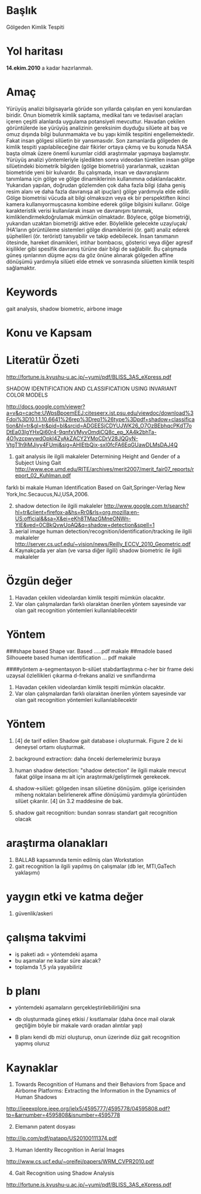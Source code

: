 # Başlık

Gölgeden Kimlik Tespiti

# Yol haritası

**14.ekim.2010** a kadar hazırlanmalı.

# Amaç

Yürüyüş analizi bilgisayarla görüde son yıllarda çalışılan en yeni konulardan
biridir. Onun biometrik kimlik saptama, medikal tanı ve tedavisel araçları
içeren çeşitli alanlarda uygulama potansiyeli mevcuttur.  Havadan çekilen
görüntülerde ise yürüyüş analizinin gereksinim duyduğu silüete ait baş ve omuz
dışında bilgi bulunmamakta ve bu yapı kimlik tespitini engellemektedir. Fakat
insan gölgesi silüetin bir yansımasıdır. Son zamanlarda gölgeden de kimlik
tespiti yapılabileceğine dair fikirler ortaya çıkmış ve bu konuda NASA başta
olmak üzere önemli kurumlar ciddi araştırmalar yapmaya başlamıştır.  Yürüyüş
analizi yöntemleriyle işledikten sonra videodan türetilen insan gölge
silüetindeki biometrik bilgiden (gölge biometrisi) yararlanmak, uzaktan
biometride yeni bir kulvardır.  Bu çalışmada, insan ve davranışlarını tanımlama
için gölge ve gölge dinamiklerinin kullanımına odaklanılacaktır.  Yukarıdan
yapılan, doğrudan gözlemden çok daha fazla bilgi (daha geniş resim alanı ve
daha fazla davranışa ait ipuçları) gölge yardımıyla elde edilir.  Gölge
biometrisi vücuda ait bilgi olmaksızın veya ek bir perspektiften ikinci kamera
kullanıyormuşcasına kombine ederek gölge bilgisini kullanır.  Gölge
karakteristik verisi kullanılarak insan ve davranışını tanımak,
kimliklendirmekdoğrulamak mümkün olmaktadır. Böylece, gölge biometriği,
yukarıdan uzaktan biometriği aktive eder. Böylelikle gelecekte
uzay/uçak/İHA'ların görüntüleme sistemleri gölge dinamiklerini (ör.  gait)
analiz ederek şüphelileri (ör. terörist) tanıyabilir ve takip edebilecek.
İnsan tanımanın ötesinde, hareket dinamikleri, intihar bombacısı, gösterici
veya diğer agresif kişilikler gibi spesifik davranış türüne dair bilgi de
sağlabilir.  Bu çalışmada güneş ışınlarının düşme açısı da göz önüne alınarak
gölgeden affine dönüşümü yardımıyla silüeti elde etmek ve sonrasında silüetten
kimlik tespiti sağlamaktır.

# Keywords

gait analysis, shadow biometric, airbone image

# Konu ve Kapsam
# Literatür Özeti
http://fortune.is.kyushu-u.ac.jp/~yumi/pdf/BLISS_3AS_eXpress.pdf 

SHADOW IDENTIFICATION AND CLASSIFICATION USING INVARIANT COLOR MODELS

http://docs.google.com/viewer?a=v&q=cache:UWpsBpoemEEJ:citeseerx.ist.psu.edu/viewdoc/download%3Fdoi%3D10.1.1.10.6641%26rep%3Drep1%26type%3Dpdf+shadow+classification&hl=tr&gl=tr&pid=bl&srcid=ADGEESjCDYUJWK26_O7OzBEbhqcPKdT7oDtEa03IgYHxQi60r4-9qnfxVMyvOmdjCQ8c_ep_XA4k2bhTa-4O1yzcpwywdOpkI4ZyAkZACY2YMoCDrV28JQGyN-VtgT1h9iMJiyy4FUmj&sig=AHIEtbQix-sxI0fcFA6EqGUawDLMsDAJ4Q 

1.	gait analysis ile ilgili makaleler
Determining Height and Gender of a Subject Using Gait
http://www.ece.umd.edu/RITE/archives/merit2007/merit_fair07_reports/report_02_Kuhlman.pdf

farklı bi makale
Human Identiﬁcation Based on Gait,Springer-Verlag New York,Inc.Secaucus,NJ,USA,2006.  

2.	shadow detection ile ilgili makaleler
http://www.google.com.tr/search?hl=tr&client=firefox-a&hs=Rr0&rls=org.mozilla:en-US:official&&sa=X&ei=eKh8TMazGMneONWn-YIE&ved=0CBkQvwUoAQ&q=shadow+detection&spell=1
3. aerial image human detection/recognition/identification/tracking ile ilgili makaleler
http://server.cs.ucf.edu/~vision/news/Reilly_ECCV_2010_Geometric.pdf
4. Kaynakçada yer alan (ve varsa diğer ilgili) shadow biometric ile ilgili makaleler

# Özgün değer

1. Havadan çekilen videolardan kimlik tespiti mümkün olacaktır. 
2. Var olan çalışmalardan farklı olaraktan önerilen yöntem sayesinde var olan gait recognition yöntemleri kullanılabilecektir
 
# Yöntem
###shape based
Shape var. Based .....pdf makale
##madole based
Silhoueete based human identification ... pdf makale


####yöntem
a-segmentasyon
b-silüet stabdartlaştırma
c-her bir frame deki uzaysal özlellikleri çıkarma
d-frekans analizi ve sınıflandırma



1. Havadan çekilen videolardan kimlik tespiti mümkün olacaktır. 
2. Var olan çalışmalardan farklı olaraktan önerilen yöntem sayesinde var olan gait recognition yöntemleri kullanılabilecektir
 
# Yöntem

1. [4] de tarif edilen Shadow gait database i oluşturmak. Figure 2 de ki deneysel ortamı oluşturmak.

2. background extraction: daha önceki derlemelerimiz buraya

3. human shadow detection: "shadow detection" ile ilgili makale mevcut fakat gölge insana mı ait için araştırmak/geliştirmek gerekecek.

4. shadow->silüet: gölgeden insan silüetine dönüşüm. gölge içerisinden miheng noktaları belirlenerek affine dönüşümü yardımıyla görüntüden silüet çıkarılır. [4] ün 3.2 maddesine de bak.

5. shadow gait recognition: bundan sonrası standart gait recognition olacak

# araştırma olanakları

1. BALLAB kapsamında temin edilmiş olan Workstation
2. gait recognition la ilgili yapılmış ön çalışmalar (db ler, MTI,GaTech yaklaşımı)

# yaygın etki ve katma değer

1. güvenlik/askeri

# çalışma takvimi

- iş paketi adı = yöntemdeki aşama
- bu aşamalar ne kadar süre alacak?
- toplamda 1,5 yıla yayabiliriz

# b planı

- yöntemdeki aşamaların gerçekleştirilebilirliğini sına

- db oluşturmada güneş etkisi / kısıtlamalar (daha önce mail olarak geçtiğim böyle bir makale vardı oradan alıntılar yap)

- B planı kendi db mizi oluşturup, onun üzerinde düz gait recognition yapmış oluruz

# Kaynaklar

1. Towards Recognition of Humans and their Behaviors from Space and Airborne
Platforms: Extracting the Information in the Dynamics of Human Shadows

http://ieeexplore.ieee.org/ielx5/4595777/4595778/04595808.pdf?tp=&arnumber=4595808&isnumber=4595778

2. Elemanın patent dosyası

http://ip.com/pdf/patapp/US20100111374.pdf

3. Human Identity Recognition in Aerial Images

http://www.cs.ucf.edu/~oreifej/papers/WRM_CVPR2010.pdf

4. Gait Recognition using Shadow Analysis

http://fortune.is.kyushu-u.ac.jp/~yumi/pdf/BLISS_3AS_eXpress.pdf
